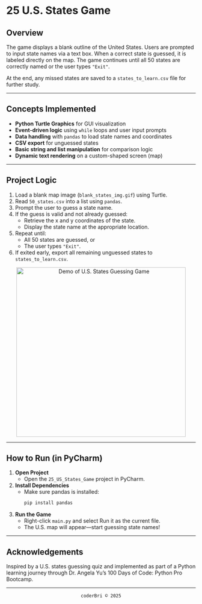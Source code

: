 # 25 U.S. States Game

<!-- TODO: create a readme for this project containing an overview, the concepts implemented, the project logic, and finally acknowledgements that it was an inspiration of an online guessing quiz game () built as part of a Python learning journey through Angela Yu's 100 Days of: Python Pro Bootcamp -->


## Overview

The game displays a blank outline of the United States. Users are prompted to input state names via a text box. When a correct state is guessed, it is labeled directly on the map. The game continues until all 50 states are correctly named or the user types `"Exit"`.

At the end, any missed states are saved to a `states_to_learn.csv` file for further study.

---

## Concepts Implemented

- **Python Turtle Graphics** for GUI visualization
- **Event-driven logic** using `while` loops and user input prompts
- **Data handling** with `pandas` to load state names and coordinates
- **CSV export** for unguessed states
- **Basic string and list manipulation** for comparison logic
- **Dynamic text rendering** on a custom-shaped screen (map)

---

## Project Logic

1. Load a blank map image (`blank_states_img.gif`) using Turtle.
2. Read `50_states.csv` into a list using `pandas`.
3. Prompt the user to guess a state name.
4. If the guess is valid and not already guessed:
   - Retrieve the x and y coordinates of the state.
   - Display the state name at the appropriate location.
5. Repeat until:
   - All 50 states are guessed, or
   - The user types `"Exit"`.
6. If exited early, export all remaining unguessed states to `states_to_learn.csv`.

<div align="center">
<img src="assets/25_demo.gif"
   alt="Demo of U.S. States Guessing Game"
   width="450px" height="auto">
</div>

---

## How to Run (in PyCharm)

1. **Open Project** 
   - Open the `25_US_States_Game` project in PyCharm.
2. **Install Dependencies** 
   - Make sure pandas is installed:
     ```py
     pip install pandas
     ``` 
3. **Run the Game**
   - Right-click `main.py` and select Run it as the current file. 
   - The U.S. map will appear—start guessing state names!

---

## Acknowledgements

Inspired by a U.S. states guessing quiz and implemented as part of a Python learning journey through Dr. Angela Yu’s 100 Days of Code: Python Pro Bootcamp.

---
<section align="center">
  <code>coderBri © 2025</code>
</section>